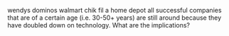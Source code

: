 wendys
dominos
walmart
chik fil a
home depot
all successful companies that are of a certain age (i.e. 30-50+ years) are still around because they have doubled down on technology.
What are the implications?
